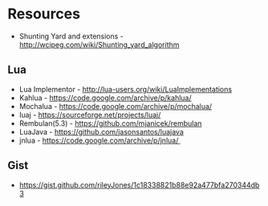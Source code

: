 # Resources
* Shunting Yard and extensions - http://wcipeg.com/wiki/Shunting_yard_algorithm
## Lua
* Lua Implementor - http://lua-users.org/wiki/LuaImplementations
* Kahlua - https://code.google.com/archive/p/kahlua/
* Mochalua - https://code.google.com/archive/p/mochalua/
* luaj - https://sourceforge.net/projects/luaj/
* Rembulan(5.3) - https://github.com/mjanicek/rembulan
* LuaJava - https://github.com/jasonsantos/luajava
* jnlua - https://code.google.com/archive/p/jnlua/ 
## Gist
* https://gist.github.com/rileyJones/1c18338821b88e92a477bfa270344db3
